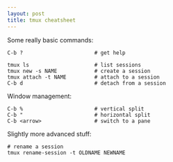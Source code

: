 ```yaml
---
layout: post
title: tmux cheatsheet
---
```


Some really basic commands:

```
C-b ?                       # get help

tmux ls                     # list sessions
tmux new -s NAME            # create a session
tmux attach -t NAME         # attach to a session
C-b d                       # detach from a session
```

Window management:

```
C-b %                       # vertical split
C-b "                       # horizontal split
C-b <arrow>                 # switch to a pane
```

Slightly more advanced stuff:

```
# rename a session
tmux rename-session -t OLDNAME NEWNAME
```